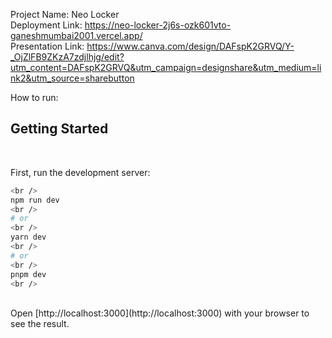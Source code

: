 Project Name: Neo Locker
<br />
Deployment Link: https://neo-locker-2j6s-ozk601vto-ganeshmumbai2001.vercel.app/
<br />
Presentation Link: https://www.canva.com/design/DAFspK2GRVQ/Y-_OjZlFB9ZKzA7zdjlhjg/edit?utm_content=DAFspK2GRVQ&utm_campaign=designshare&utm_medium=link2&utm_source=sharebutton
<br />

How to run:
<br />

## Getting Started
<br />

First, run the development server:
<br />

```bash
<br />
npm run dev
<br />
# or
<br />
yarn dev
<br />
# or
<br />
pnpm dev
<br />
```
<br />
Open [http://localhost:3000](http://localhost:3000) with your browser to see the result.


